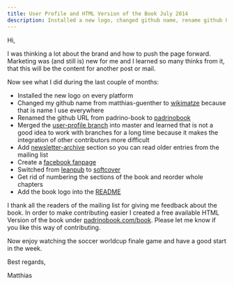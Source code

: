 ```yaml
---
title: User Profile and HTML Version of the Book July 2014
description: Installed a new logo, changed github name, rename github URL, add newsletterarchive, switched to softcover
---
```


Hi,

I was thinking a lot about the brand and how to push the page forward. Marketing was (and still is) new for me and I learned so many thinks from it, that this will be the content for another post or mail.

Now see what I did during the last couple of months:


- Installed the new logo on every platform
- Changed my github name from matthias-guenther to [wikimatze](https://github.com/wikimatze) because that is name I use everywhere
- Renamed the github URL from padrino-book to [padrinobook](https://github.com/wikimatze/padrinobook)
- Merged the [user-profile branch](https://github.com/wikimatze/padrinobook/commit/8a55603281e70e9dc4e3970ab49efd2302d2ee8c?short_path=fb48dc1&unchanged=collapsed#diff-fb48dc120e2365fa90d03e42d02cc4d4) into master and learned that is not a good idea to work with branches for a long time because it makes the integration of other contributors more difficult
- Add [newsletter-archive](http://padrinobook.com/newsletterarchive) section so you can read older entries from the mailing list
- Create a [facebook fanpage](https://www.facebook.com/Padrinobook)
- Switched from [leanpub](https://leanpub.com/padrinobook) to [softcover](https://www.softcover.io/books/fd219c19/padrinobook)
- Get rid of numbering the sections of the book and reorder whole chapters
- Add the book logo into the [README](https://github.com/wikimatze/PadrinoBook/blob/master/README.md)


I thank all the readers of the mailing list for giving me feedback about the book. In order to make contributing easier I created a free available HTML Version of the book under [padrinobook.com/book](http://padrinobook.com/book/). Please let me know if you like this way of contributing.


Now enjoy watching the soccer worldcup finale game and have a good start in the week.

Best regards,

Matthias

